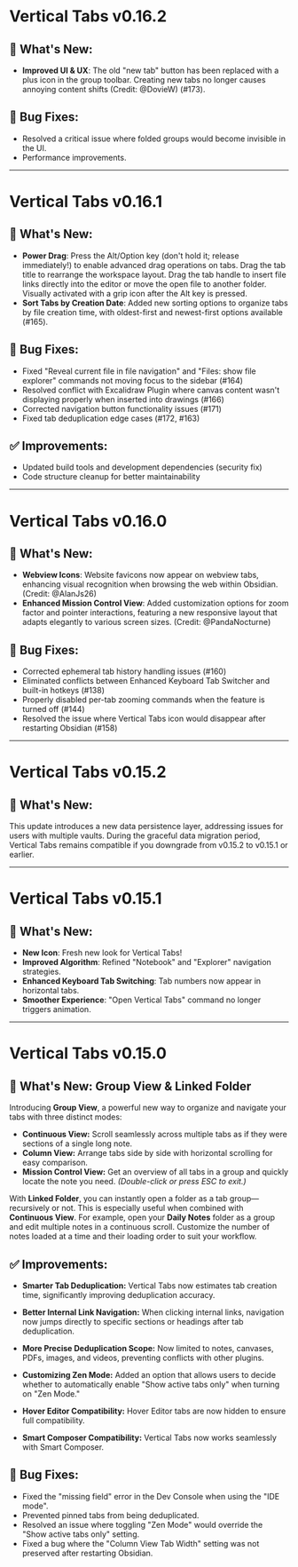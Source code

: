 # Vertical Tabs v0.16.2

## 🎉 What's New:

- **Improved UI & UX**: The old "new tab" button has been replaced with a plus icon in the group toolbar. Creating new tabs no longer causes annoying content shifts (Credit: @DovieW) (#173).

## 🐛 Bug Fixes:

- Resolved a critical issue where folded groups would become invisible in the UI.
- Performance improvements.

---

# Vertical Tabs v0.16.1

## 🎉 What's New:

- **Power Drag**: Press the Alt/Option key (don't hold it; release immediately!) to enable advanced drag operations on tabs. Drag the tab title to rearrange the workspace layout. Drag the tab handle to insert file links directly into the editor or move the open file to another folder. Visually activated with a grip icon after the Alt key is pressed.
- **Sort Tabs by Creation Date**: Added new sorting options to organize tabs by file creation time, with oldest-first and newest-first options available (#165).

## 🐛 Bug Fixes:

- Fixed "Reveal current file in file navigation" and "Files: show file explorer" commands not moving focus to the sidebar (#164)
- Resolved conflict with Excalidraw Plugin where canvas content wasn't displaying properly when inserted into drawings (#166)
- Corrected navigation button functionality issues (#171)
- Fixed tab deduplication edge cases (#172, #163)

## ✅ Improvements:

- Updated build tools and development dependencies (security fix)
- Code structure cleanup for better maintainability

---

# Vertical Tabs v0.16.0

## 🎉 What's New:

- **Webview Icons**: Website favicons now appear on webview tabs, enhancing visual recognition when browsing the web within Obsidian. (Credit: @AlanJs26)
- **Enhanced Mission Control View**: Added customization options for zoom factor and pointer interactions, featuring a new responsive layout that adapts elegantly to various screen sizes. (Credit: @PandaNocturne)

## 🐛 Bug Fixes:

- Corrected ephemeral tab history handling issues (#160)
- Eliminated conflicts between Enhanced Keyboard Tab Switcher and built-in hotkeys (#138)
- Properly disabled per-tab zooming commands when the feature is turned off (#144)
- Resolved the issue where Vertical Tabs icon would disappear after restarting Obsidian (#158)

---

# Vertical Tabs v0.15.2

## 🎉 What's New:

This update introduces a new data persistence layer, addressing issues for users with multiple vaults. During the graceful data migration period, Vertical Tabs remains compatible if you downgrade from v0.15.2 to v0.15.1 or earlier.

---

# Vertical Tabs v0.15.1

## 🎉 What's New:

- **New Icon**: Fresh new look for Vertical Tabs!
- **Improved Algorithm**: Refined "Notebook" and "Explorer" navigation strategies.
- **Enhanced Keyboard Tab Switching**: Tab numbers now appear in horizontal tabs.
- **Smoother Experience**: "Open Vertical Tabs" command no longer triggers animation.

---

# Vertical Tabs v0.15.0

## 🎉 What's New: Group View & Linked Folder

Introducing **Group View**, a powerful new way to organize and navigate your tabs with three distinct modes:

- **Continuous View:** Scroll seamlessly across multiple tabs as if they were sections of a single long note.
- **Column View:** Arrange tabs side by side with horizontal scrolling for easy comparison.
- **Mission Control View:** Get an overview of all tabs in a group and quickly locate the note you need. *(Double-click or press ESC to exit.)*

With **Linked Folder**, you can instantly open a folder as a tab group—recursively or not. This is especially useful when combined with **Continuous View**. For example, open your **Daily Notes** folder as a group and edit multiple notes in a continuous scroll. Customize the number of notes loaded at a time and their loading order to suit your workflow.


## ✅ Improvements:

- **Smarter Tab Deduplication:** Vertical Tabs now estimates tab creation time, significantly improving deduplication accuracy.

- **Better Internal Link Navigation:** When clicking internal links, navigation now jumps directly to specific sections or headings after tab deduplication.

- **More Precise Deduplication Scope:** Now limited to notes, canvases, PDFs, images, and videos, preventing conflicts with other plugins.
- **Customizing Zen Mode:** Added an option that allows users to decide whether to automatically enable "Show active tabs only" when turning on "Zen Mode."
- **Hover Editor Compatibility:** Hover Editor tabs are now hidden to ensure full compatibility.
- **Smart Composer Compatibility:** Vertical Tabs now works seamlessly with Smart Composer.

## 🐛 Bug Fixes:

- Fixed the "missing field" error in the Dev Console when using the "IDE mode".
- Prevented pinned tabs from being deduplicated.
- Resolved an issue where toggling "Zen Mode" would override the "Show active tabs only" setting.
- Fixed a bug where the "Column View Tab Width" setting was not preserved after restarting Obsidian.
